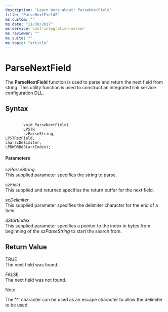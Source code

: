 ```yaml
---
description: "Learn more about: ParseNextField"
title: "ParseNextField2"
ms.custom: ""
ms.date: "11/30/2017"
ms.service: host-integration-server
ms.reviewer: ""
ms.suite: ""
ms.topic: "article"
---
```

# ParseNextField
The **ParseNextField** function is used to parse and return the next field from string. This utility function is used to construct an integrated link service configuration DLL.  
  
## Syntax  
  
```  
  
        void ParseNextField(  
        LPSTR  
        szParseString,  
LPSTRszField,  
charscDelimiter,  
LPDWORDdStartIndex);  
```  
  
#### Parameters  
 *szParseString*  
 This supplied parameter specifies the string to parse.  
  
 *szField*  
 This supplied and returned specifies the return buffer for the next field.  
  
 *scDelimiter*  
 This supplied parameter specifies the delimiter character for the end of a field.  
  
 *dStartIndex*  
 This supplied parameter specifies a pointer to the index in bytes from beginning of the *szParseString* to start the search from.  
  
## Return Value  
 TRUE  
 The next field was found.  
  
 FALSE  
 The next field was not found.  
  
> [!NOTE]
>  The **'^'** character can be used as an escape character to allow the delimiter to be used.
